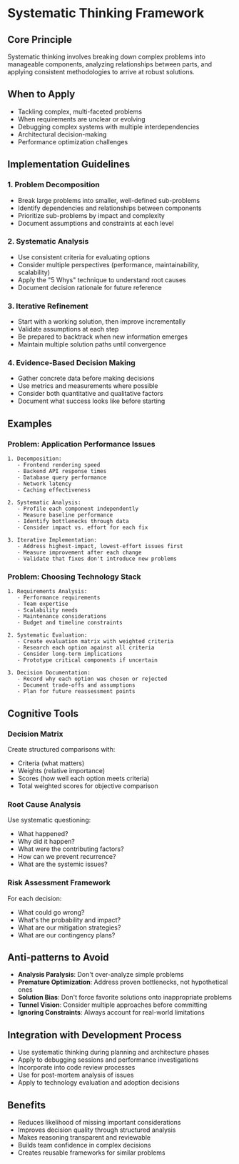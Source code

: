 # Systematic Thinking Framework

## Core Principle

Systematic thinking involves breaking down complex problems into manageable components, analyzing relationships between parts, and applying consistent methodologies to arrive at robust solutions.

## When to Apply

- Tackling complex, multi-faceted problems
- When requirements are unclear or evolving
- Debugging complex systems with multiple interdependencies
- Architectural decision-making
- Performance optimization challenges

## Implementation Guidelines

### 1. Problem Decomposition
- Break large problems into smaller, well-defined sub-problems
- Identify dependencies and relationships between components
- Prioritize sub-problems by impact and complexity
- Document assumptions and constraints at each level

### 2. Systematic Analysis
- Use consistent criteria for evaluating options
- Consider multiple perspectives (performance, maintainability, scalability)
- Apply the "5 Whys" technique to understand root causes
- Document decision rationale for future reference

### 3. Iterative Refinement
- Start with a working solution, then improve incrementally
- Validate assumptions at each step
- Be prepared to backtrack when new information emerges
- Maintain multiple solution paths until convergence

### 4. Evidence-Based Decision Making
- Gather concrete data before making decisions
- Use metrics and measurements where possible
- Consider both quantitative and qualitative factors
- Document what success looks like before starting

## Examples

### Problem: Application Performance Issues
```
1. Decomposition:
   - Frontend rendering speed
   - Backend API response times
   - Database query performance
   - Network latency
   - Caching effectiveness

2. Systematic Analysis:
   - Profile each component independently
   - Measure baseline performance
   - Identify bottlenecks through data
   - Consider impact vs. effort for each fix

3. Iterative Implementation:
   - Address highest-impact, lowest-effort issues first
   - Measure improvement after each change
   - Validate that fixes don't introduce new problems
```

### Problem: Choosing Technology Stack
```
1. Requirements Analysis:
   - Performance requirements
   - Team expertise
   - Scalability needs
   - Maintenance considerations
   - Budget and timeline constraints

2. Systematic Evaluation:
   - Create evaluation matrix with weighted criteria
   - Research each option against all criteria
   - Consider long-term implications
   - Prototype critical components if uncertain

3. Decision Documentation:
   - Record why each option was chosen or rejected
   - Document trade-offs and assumptions
   - Plan for future reassessment points
```

## Cognitive Tools

### Decision Matrix
Create structured comparisons with:
- Criteria (what matters)
- Weights (relative importance)
- Scores (how well each option meets criteria)
- Total weighted scores for objective comparison

### Root Cause Analysis
Use systematic questioning:
- What happened?
- Why did it happen?
- What were the contributing factors?
- How can we prevent recurrence?
- What are the systemic issues?

### Risk Assessment Framework
For each decision:
- What could go wrong?
- What's the probability and impact?
- What are our mitigation strategies?
- What are our contingency plans?

## Anti-patterns to Avoid

- **Analysis Paralysis**: Don't over-analyze simple problems
- **Premature Optimization**: Address proven bottlenecks, not hypothetical ones
- **Solution Bias**: Don't force favorite solutions onto inappropriate problems
- **Tunnel Vision**: Consider multiple approaches before committing
- **Ignoring Constraints**: Always account for real-world limitations

## Integration with Development Process

- Use systematic thinking during planning and architecture phases
- Apply to debugging sessions and performance investigations
- Incorporate into code review processes
- Use for post-mortem analysis of issues
- Apply to technology evaluation and adoption decisions

## Benefits

- Reduces likelihood of missing important considerations
- Improves decision quality through structured analysis
- Makes reasoning transparent and reviewable
- Builds team confidence in complex decisions
- Creates reusable frameworks for similar problems
